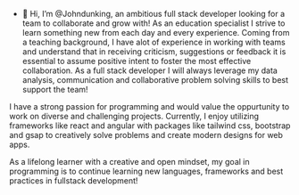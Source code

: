 - 👋 Hi, I’m @Johndunking, an ambitious full stack developer looking for a team to collaborate and grow with! As an education specialist I strive to learn something new from each day and every experience. Coming from a teaching background, I have alot of experience in working with teams and understand that in receiving criticism, suggestions or feedback it is essential to assume positive intent to foster the most effective collaboration. As a full stack developer I will always leverage my data analysis, communication and collaborative problem solving skills to best support the team!

I have a strong passion for programming and would value the oppurtunity to work on diverse and challenging projects. Currently, I enjoy utilizing frameworks like react and angular with packages like tailwind css, bootstrap and gsap to creatively solve problems and create modern designs for web apps.

As a lifelong learner with a creative and open mindset, my goal in programming is to continue learning new languages, frameworks and best practices in fullstack development!
